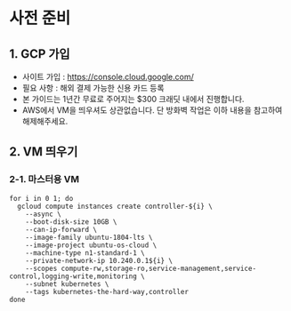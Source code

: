 # 사전 준비

## 1. GCP 가입

- 사이트 가입 : https://console.cloud.google.com/
- 필요 사항 : 해외 결제 가능한 신용 카드 등록
- 본 가이드는 1년간 무료로 주어지는 $300 크래딧 내에서 진행합니다.
- AWS에서 VM을 띄우셔도 상관없습니다. 단 방화벽 작업은 이하 내용을 참고하여 해제해주세요.


## 2. VM 띄우기

### 2-1. 마스터용 VM

```
for i in 0 1; do
  gcloud compute instances create controller-${i} \
    --async \
    --boot-disk-size 10GB \
    --can-ip-forward \
    --image-family ubuntu-1804-lts \
    --image-project ubuntu-os-cloud \
    --machine-type n1-standard-1 \
    --private-network-ip 10.240.0.1${i} \
    --scopes compute-rw,storage-ro,service-management,service-control,logging-write,monitoring \
    --subnet kubernetes \
    --tags kubernetes-the-hard-way,controller
done
```
